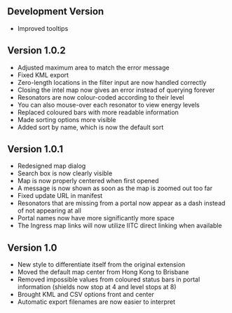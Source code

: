 ## Development Version ##

* Improved tooltips

## Version 1.0.2 ##

* Adjusted maximum area to match the error message
* Fixed KML export
* Zero-length locations in the filter input are now handled correctly
* Closing the intel map now gives an error instead of querying forever
* Resonators are now colour-coded according to their level
 * You can also mouse-over each resonator to view energy levels
* Replaced coloured bars with more readable information
* Made sorting options more visible
 * Added sort by name, which is now the default sort

## Version 1.0.1 ##

* Redesigned map dialog
 * Search box is now clearly visible
 * Map is now properly centered when first opened
 * A message is now shown as soon as the map is zoomed out too far
* Fixed update URL in manifest
* Resonators that are missing from a portal now appear as a dash instead of not appearing at all
* Portal names now have more significantly more space
* The Ingress map links will now utilize IITC direct linking when available

## Version 1.0 ##

* New style to differentiate itself from the original extension
* Moved the default map center from Hong Kong to Brisbane
* Removed impossible values from coloured status bars in portal information (shields now stop at 4 and level stops at 8)
* Brought KML and CSV options front and center
* Automatic export filenames are now easier to interpret
